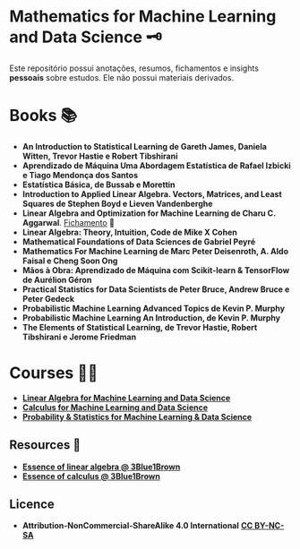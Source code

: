 # Mathematics for Machine Learning and Data Science 🗝️

Este repositório possui anotações, resumos, fichamentos e insights **pessoais** sobre estudos. Ele não possui materiais derivados.

# Books 📚
- **An Introduction to Statistical Learning de Gareth James, Daniela Witten, Trevor Hastie e Robert Tibshirani**
- **Aprendizado de Máquina Uma Abordagem Estatística de Rafael Izbicki e Tiago Mendonça dos Santos**
- **Estatística Básica, de Bussab e Morettin**
- **Introduction to Applied Linear Algebra. Vectors, Matrices, and Least Squares de Stephen Boyd e Lieven Vandenberghe**
- **Linear Algebra and Optimization for Machine Learning de Charu C. Aggarwal**. [Fichamento](https://github.com/k3ybladewielder/math_for_ml_ds/blob/main/linear_algebra_optimization_ml/linear_algebra_optimization_ml.ipynb) 📜
- **Linear Algebra: Theory, Intuition, Code de Mike X Cohen**
- **Mathematical Foundations of Data Sciences de Gabriel Peyré**
- **Mathematics For Machine Learning de Marc Peter Deisenroth, A. Aldo Faisal e Cheng Soon Ong**
- **Mãos à Obra: Aprendizado de Máquina com Scikit-learn & TensorFlow de Aurélion Géron**
- **Practical Statistics for Data Scientists de Peter Bruce, Andrew Bruce e Peter Gedeck**
- **Probabilistic Machine Learning Advanced Topics de Kevin P. Murphy**
- **Probabilistic Machine Learning An Introduction, de Kevin P. Murphy**
- **The Elements of Statistical Learning, de Trevor Hastie, Robert Tibshirani e Jerome Friedman**

# Courses 🧑‍💻
- [**Linear Algebra for Machine Learning and Data Science**](https://github.com/k3ybladewielder/math_for_ml_ds/blob/main/linear_algebra_for_ml_ds/linear_algebra_for_ml_ds.ipynb)
- [**Calculus for Machine Learning and Data Science**](https://github.com/k3ybladewielder/math_for_ml_ds/blob/main/calculus_for_ml_ds/calculus_for_ml_ds.ipynb)
- [**Probability & Statistics for Machine Learning & Data Science**](https://github.com/k3ybladewielder/math_for_ml_ds/blob/main/prob_statistic_for_ml_ds/prob_statistic_for_ml_ds.ipynb)

## Resources 🧰
- [**Essence of linear algebra @ 3Blue1Brown**](https://www.youtube.com/playlist?list=PLZHQObOWTQDPD3MizzM2xVFitgF8hE_ab)
- [**Essence of calculus @ 3Blue1Brown**](https://www.youtube.com/playlist?list=PLZHQObOWTQDMsr9K-rj53DwVRMYO3t5Yr)

## Licence
- **Attribution-NonCommercial-ShareAlike 4.0 International** [**CC BY-NC-SA**](https://github.com/k3ybladewielder/math_for_ml_ds/blob/main/LICENSE)
